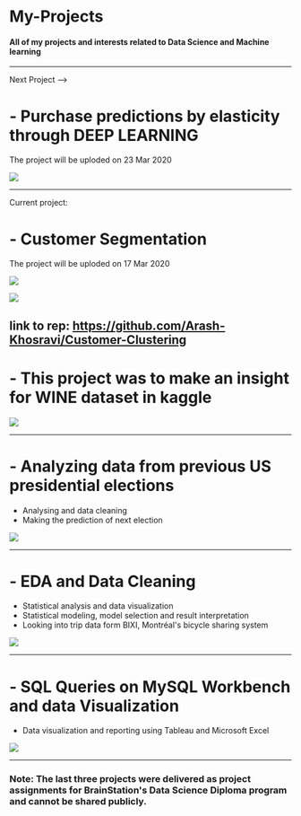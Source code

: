 # My-Projects
#### All of my projects and interests related to Data Science and Machine learning

----------------------


Next Project --> 

# - Purchase predictions by elasticity through DEEP LEARNING
The project will be uploded on 23 Mar 2020


![](images/elasticity.png)

--------------------------

Current project:
# - Customer Segmentation
The project will be uploded on 17 Mar 2020

![](images/customer.png)

![](images/purchases.png)

link to rep: https://github.com/Arash-Khosravi/Customer-Clustering
-------------------------

# - This project was to make an insight for WINE dataset in kaggle

![](images/wine-dataset.png)

--------------------------

# - Analyzing data from previous US presidential elections
- Analysing and data cleaning 
- Making the prediction of next election

![](images/PresidentUS.png)


----------------------------

# - EDA and Data Cleaning
- Statistical analysis and data visualization
- Statistical modeling, model selection and result interpretation
- Looking into trip data form BIXI, Montréal's bicycle sharing system

![](images/bixi.png)


----------------------------

# - SQL Queries on MySQL Workbench and data Visualization 

 - Data visualization and reporting using Tableau and Microsoft Excel
 
 ![](images/money.png)


-------------------------------------------------------


### Note: The last three projects were delivered as project assignments for BrainStation's Data Science Diploma program and cannot be shared publicly.

